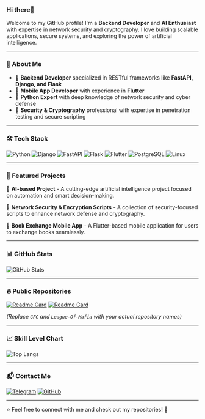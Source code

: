 ### Hi there👋

Welcome to my GitHub profile! I'm a **Backend Developer** and **AI Enthusiast** with expertise in network security and cryptography. I love building scalable applications, secure systems, and exploring the power of artificial intelligence.

---

### 🚀 About Me
- 🔹 **Backend Developer** specialized in RESTful frameworks like **FastAPI, Django, and Flask**
- 📱 **Mobile App Developer** with experience in **Flutter**
- 🐍 **Python Expert** with deep knowledge of network security and cyber defense
- 🔐 **Security & Cryptography** professional with expertise in penetration testing and secure scripting

---

### 🛠️ Tech Stack

![Python](https://img.shields.io/badge/Python-3776AB?style=for-the-badge&logo=python&logoColor=white)
![Django](https://img.shields.io/badge/Django-092E20?style=for-the-badge&logo=django&logoColor=white)
![FastAPI](https://img.shields.io/badge/FastAPI-009688?style=for-the-badge&logo=fastapi&logoColor=white)
![Flask](https://img.shields.io/badge/Flask-000000?style=for-the-badge&logo=flask&logoColor=white)
![Flutter](https://img.shields.io/badge/Flutter-02569B?style=for-the-badge&logo=flutter&logoColor=white)
![PostgreSQL](https://img.shields.io/badge/PostgreSQL-336791?style=for-the-badge&logo=postgresql&logoColor=white)
![Linux](https://img.shields.io/badge/Linux-FCC624?style=for-the-badge&logo=linux&logoColor=black)

---

### 🌟 Featured Projects

🔹 **AI-based Project** - A cutting-edge artificial intelligence project focused on automation and smart decision-making.

🔹 **Network Security & Encryption Scripts** - A collection of security-focused scripts to enhance network defense and cryptography.

🔹 **Book Exchange Mobile App** - A Flutter-based mobile application for users to exchange books seamlessly.

---

### 📊 GitHub Stats
![GitHub Stats](https://github-readme-stats.vercel.app/api?username=FaracodeDev&show_icons=true&theme=dark)

---

### 🔥 Public Repositories
[![Readme Card](https://github-readme-stats.vercel.app/api/pin/?username=FaracodeDev&repo=GFC&theme=dark)](https://github.com/FaracodeDev/GFC)
[![Readme Card](https://github-readme-stats.vercel.app/api/pin/?username=FaracodeDev&repo=League-Of-Mafia&theme=dark)](https://github.com/FaracodeDev/League-Of-Mafia)

*(Replace `GFC` and `League-Of-Mafia` with your actual repository names)*

---

### 📈 Skill Level Chart
![Top Langs](https://github-readme-stats.vercel.app/api/top-langs/?username=FaracodeDev&layout=compact&theme=dark)

---

### 📬 Contact Me
[![Telegram](https://img.shields.io/badge/Telegram-2CA5E0?style=for-the-badge&logo=telegram&logoColor=white)](https://t.me/mirzaeishahjahanabadi)
[![GitHub](https://img.shields.io/badge/GitHub-181717?style=for-the-badge&logo=github&logoColor=white)](https://github.com/FaracodeDev)

---

⭐️ Feel free to connect with me and check out my repositories! 🚀
